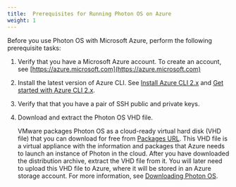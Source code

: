 ```yaml
---
title:  Prerequisites for Running Photon OS on Azure
weight: 1
---
```


Before you use Photon OS with Microsoft Azure, perform the following prerequisite tasks:

1. Verify that you have a Microsoft Azure account. To create an account, see [https://azure.microsoft.com](https://azure.microsoft.com)

1. Install the latest version of Azure CLI. See [Install Azure CLI 2.x](https://docs.microsoft.com/en-us/cli/azure/install-azure-cli?view=azure-cli-latest) and [Get started with Azure CLI 2.x](https://docs.microsoft.com/en-us/cli/azure/get-started-with-azure-cli?view=azure-cli-latest).

1. Verify that that you have a pair of SSH public and private keys. 

1. Download and extract the Photon OS VHD file.
    
    VMware packages Photon OS as a cloud-ready virtual hard disk (VHD file) that you can download for free from  [Packages URL](https://packages.vmware.com/photon). This VHD file is a virtual appliance with the information and packages that Azure needs to launch an instance of Photon in the cloud. After you have downloaded the distribution archive, extract the VHD file from it. You will later need to upload this VHD file to Azure, where it will be stored in an Azure storage account. For more information, see [Downloading Photon OS](../../downloading-photon).
